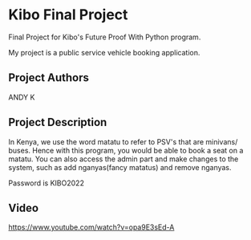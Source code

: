 # Kibo Final Project

Final Project for Kibo's Future Proof With Python program.

My project is a public service vehicle booking application. 

## Project Authors

 ANDY K
 ## Project Description
In Kenya, we use the word matatu to refer to PSV's that are minivans/ buses. Hence with this program, you would be able to book a seat on a matatu. You can also access the admin part and make changes to the system, such as add nganyas(fancy matatus) and remove nganyas.



Password is KIBO2022

## Video

https://www.youtube.com/watch?v=opa9E3sEd-A
